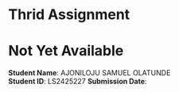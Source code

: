 # Thrid Assignment
# Not Yet Available

**Student Name**: AJONILOJU SAMUEL OLATUNDE  
**Student ID**: LS2425227
**Submission Date**: 
